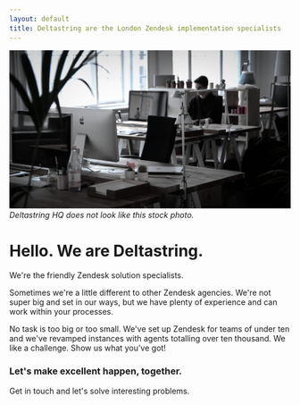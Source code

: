 ```yaml
---
layout: default
title: Deltastring are the London Zendesk implementation specialists
---
```


![This is not an image of Deltastring HQ.](/public/img/office.jpeg)
*Deltastring HQ does not look like this stock photo.*

# Hello. We are Deltastring.

We're the friendly Zendesk solution specialists.

Sometimes we're a little different to other Zendesk agencies. We're not super big and set in our ways, but we have plenty of experience and can work within your processes.

No task is too big or too small. We've set up Zendesk for teams of under ten and we've revamped instances with agents totalling over ten thousand. We like a challenge. Show us what you've got!

### Let's make excellent happen, together.

Get in touch and let's solve interesting problems.